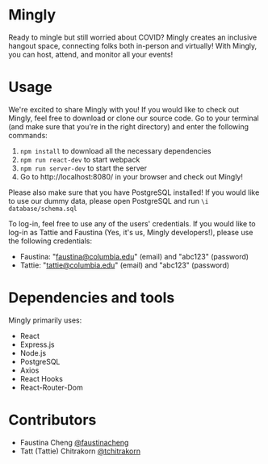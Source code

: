 # Mingly
Ready to mingle but still worried about COVID? Mingly creates an inclusive hangout space, connecting folks both in-person and virtually! With Mingly, you can host, attend, and monitor all your events!

# Usage
We're excited to share Mingly with you! If you would like to check out Mingly, feel free to download or clone our source code. Go to your terminal (and make sure that you're in the right directory) and enter the following commands:

1. `npm install` to download all the necessary dependencies
3. `npm run react-dev` to start webpack
4. `npm run server-dev` to start the server
5. Go to http://localhost:8080/ in your browser and check out Mingly!

Please also make sure that you have PostgreSQL installed! If you would like to use our dummy data, please open PostgreSQL and run `\i database/schema.sql`

To log-in, feel free to use any of the users' credentials. If you would like to log-in as Tattie and Faustina (Yes, it's us, Mingly developers!), please use the following credentials:

- Faustina: "faustina@columbia.edu" (email) and "abc123" (password)
- Tattie: "tattie@columbia.edu" (email) and "abc123" (password)

# Dependencies and tools
Mingly primarily uses:
* React
* Express.js
* Node.js
* PostgreSQL
* Axios
* React Hooks
* React-Router-Dom

# Contributors
* Faustina Cheng <a href="https://github.com/faustinacheng">@faustinacheng</a>
* Tatt (Tattie) Chitrakorn <a href="https://github.com/tchitrakorn">@tchitrakorn</a>

